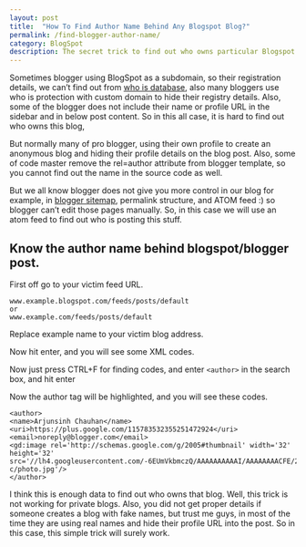 ```yaml
---
layout: post
title:  "How To Find Author Name Behind Any Blogspot Blog?"
permalink: /find-blogger-author-name/
category: BlogSpot
description: The secret trick to find out who owns particular Blogspot blog. Get the blog author name, and Google Plus profile.
---
```

Sometimes blogger using BlogSpot as a subdomain, so their registration details, we can’t find out from <a href="https://who.is/" rel="nofollow" target="_blank">who is database</a>, also many bloggers use who is protection with custom domain to hide their registry details. Also, some of the blogger does not include their name or profile URL in the sidebar and in below post content. So in this all case, it is hard to find out who owns this blog, 

But normally many of pro blogger, using their own profile to create an anonymous blog and hiding their profile details on the blog post. Also, some of code master remove the rel=author attribute from blogger template, so you cannot find out the name in the source code as well.

But we all know blogger does not give you more control in our blog for example, in [blogger sitemap](/blogger-sitemap/), permalink structure, and ATOM feed :) so blogger can’t edit those pages manually. So, in this case we will use an atom feed to find out who is posting this stuff.

## Know the author name behind blogspot/blogger post. ##

First off go to your victim feed URL.

    www.example.blogspot.com/feeds/posts/default
    or
    www.example.com/feeds/posts/default

Replace example name to your victim blog address.

Now hit enter, and you will see some XML codes.

Now just press CTRL+F for finding codes, and enter `<author>` in the search box, and hit enter

Now the author tag will be highlighted, and you will see these codes.

    <author>
    <name>Arjunsinh Chauhan</name>
    <uri>https://plus.google.com/115783532355251472924</uri>
    <email>noreply@blogger.com</email>
    <gd:image rel='http://schemas.google.com/g/2005#thumbnail' width='32' height='32' src='//lh4.googleusercontent.com/-6EUmVkbmczQ/AAAAAAAAAAI/AAAAAAAACFE/2QJSzzNLiC0/s512-c/photo.jpg'/>
    </author>

I think this is enough data to find out who owns that blog. Well, this trick is not working for private blogs. Also, you did not get proper details if someone creates a blog with fake names, but trust me guys, in most of the time they are using real names and hide their profile URL into the post. So in this case, this simple trick will surely work.